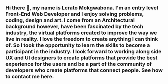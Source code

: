 
### Hi there 👋, my name is Lerato Mokgwabona. I'm an entry level Front-End Web Developer and I enjoy solving problems, coding, design and art. I come from an Architectural background however, have been fascinated by the tech industry, the virtual platforms created to improve the way we live in reality. I love the freedom to create anything I can think of. So I took the opportunity to learn the skills to become a participant in the industry. I look forward to working along side UX and UI designers to create platforms that provide the best experience for the users and be a part of the community of developers who create platforms that connect people. See how to contact me here.

<!--
**Lerato029/Lerato029** is a ✨ _special_ ✨ repository because its `README.md` (this file) appears on your GitHub profile.

Here are some ideas to get you started:

- 🔭 I’m currently working on ...
- 🌱 I’m currently learning ...
- 👯 I’m looking to collaborate on ...
- 🤔 I’m looking for help with ...
- 💬 Ask me about ...
- 📫 How to reach me: ...
- 😄 Pronouns: ...
- ⚡ Fun fact: ...
-->
